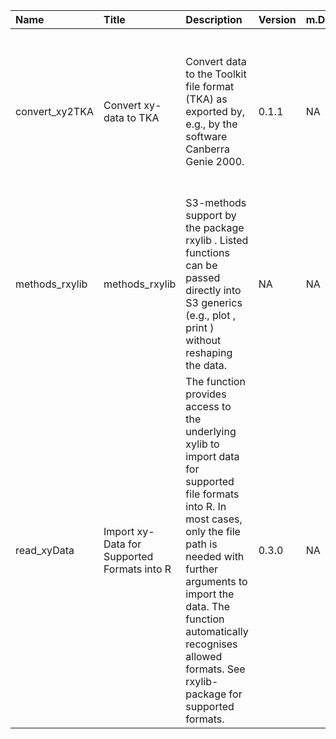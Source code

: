 

| Name           | Title                                       | Description                                                                                                                                                                                                                                                                                        | Version | m.Date | m.Time | Author                                                                                                                                                         | Citation                                                                                                                                                                                                                                                       |
|:---------------|:--------------------------------------------|:---------------------------------------------------------------------------------------------------------------------------------------------------------------------------------------------------------------------------------------------------------------------------------------------------|:--------|:-------|:-------|:---------------------------------------------------------------------------------------------------------------------------------------------------------------|:---------------------------------------------------------------------------------------------------------------------------------------------------------------------------------------------------------------------------------------------------------------|
| convert_xy2TKA | Convert xy-data to TKA                      | Convert data to the Toolkit file format (TKA) as exported by, e.g., by the software Canberra Genie 2000.                                                                                                                                                                                           | 0.1.1   | NA     | NA     | Sebastian Kreutzer, Institute of Geography, Universität Heidelberg, Germany -                                                                               | Kreutzer, S., 2024. convert_xy2TKA(): Convert xy-data to TKA. Function version 0.1.1. In: Kreutzer, S., Friedrich, J., 2024. rxylib: Import XY-Data into R . R package version 0.2.14.9000-2. https://r-lum.github.io/rxylib/                                  |
| methods_rxylib | methods_rxylib                              | S3-methods support by the package  rxylib . Listed functions can be passed directly into S3 generics (e.g.,  plot ,  print ) without reshaping the data.                                                                                                                                           | NA      | NA     | NA     | NA                                                                                                                                                             | NA                                                                                                                                                                                                                                                             |
| read_xyData    | Import xy-Data for Supported Formats into R | The function provides access to the underlying  xylib  to import data for supported file formats into R. In most cases, only the file path is needed with further arguments to import the data. The function automatically recognises allowed formats. See  rxylib-package  for supported formats. | 0.3.0   | NA     | NA     | Sebastian Kreutzer, Institute of Geography, Ruprecht-Karl-University of Heidelberg (Germany), Johannes Friedrich, -  University of Bayreuth (Germany) -  | Kreutzer, S., Friedrich, J., 2024. read_xyData(): Import xy-Data for Supported Formats into R. Function version 0.3.0. In: Kreutzer, S., Friedrich, J., 2024. rxylib: Import XY-Data into R . R package version 0.2.14.9000-2. https://r-lum.github.io/rxylib/ |

